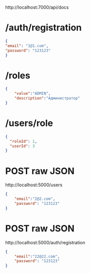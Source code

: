 http://localhost:7000/api/docs

# /auth/registration

```json
{
"email": "1@1.com",
"password": "123123"
}
```

# /roles
```json
{
    "value":"ADMIN",
    "description":"Администратор"
}
```

# /users/role
```json
{
  "roleId": 1,
  "userId": 3
}
```

# POST raw JSON
http://localhost:5000/users
```json
{
    "email":"2@2.com",
    "password": "123123"
}
```

# POST raw JSON
http://localhost:5000/auth/registration
```json
{
    "email":"22@22.com",
    "password": "123123"
}
```
